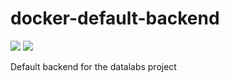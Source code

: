 # docker-default-backend


[![](https://images.microbadger.com/badges/image/nerc/default-backend.svg)](https://microbadger.com/images/nerc/default-backend "Get your own image badge on microbadger.com")
[![](https://images.microbadger.com/badges/version/nerc/default-backend.svg)](https://microbadger.com/images/nerc/default-backend "Get your own version badge on microbadger.com")

Default backend for the datalabs project
